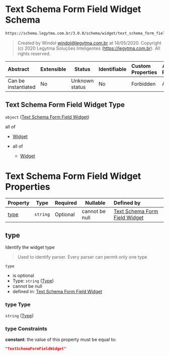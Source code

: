 # Text Schema Form Field Widget Schema

```txt
https://schema.legytma.com.br/3.0.0/schema/widget/text_schema_form_field_widget.schema.json
```




> Created by Windol [windol@legytma.com.br](mailto:windol@legytma.com.br) at 14/05/2020.
> Copyright (c) 2020 Legytma Soluções Inteligentes (<https://legytma.com.br>). All rights reserved.
>

| Abstract            | Extensible | Status         | Identifiable | Custom Properties | Additional Properties | Access Restrictions | Defined In                                                                                                                     |
| :------------------ | ---------- | -------------- | ------------ | :---------------- | --------------------- | ------------------- | ------------------------------------------------------------------------------------------------------------------------------ |
| Can be instantiated | No         | Unknown status | No           | Forbidden         | Allowed               | none                | [text_schema_form_field_widget.schema.json](../schema/widget/text_schema_form_field_widget.schema.json) |

## Text Schema Form Field Widget Type

`object` ([Text Schema Form Field Widget](text_schema_form_field_widget.md))

all of

-   [Widget](input_decoration-properties-widget-5.md)
-   all of

    -   [Widget](input_decoration-properties-widget-5.md)

# Text Schema Form Field Widget Properties

| Property      | Type     | Required | Nullable       | Defined by                                                                                                                                                                      |
| :------------ | -------- | -------- | -------------- | :------------------------------------------------------------------------------------------------------------------------------------------------------------------------------ |
| [type](#type) | `string` | Optional | cannot be null | [Text Schema Form Field Widget](widget-definitions-type.md) |

## type

Identify the widget type


> Used to identify parser. Every parser can permit only one type
>

`type`

-   is optional
-   Type: `string` ([Type](widget-definitions-type.md))
-   cannot be null
-   defined in: [Text Schema Form Field Widget](widget-definitions-type.md)

### type Type

`string` ([Type](widget-definitions-type.md))

### type Constraints

**constant**: the value of this property must be equal to:

```json
"TextSchemaFormFieldWidget"
```
